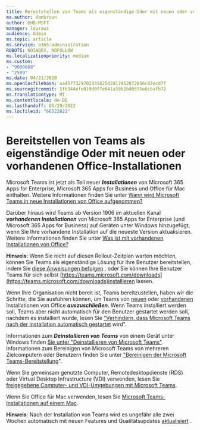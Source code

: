 ```yaml
---
title: Bereitstellen von Teams als eigenständige Oder mit neuen oder vorhandenen Office-Installationen
ms.author: danbrown
author: DHB-MSFT
manager: laurawi
audience: Admin
ms.topic: article
ms.service: o365-administration
ROBOTS: NOINDEX, NOFOLLOW
ms.localizationpriority: medium
ms.custom:
- "9000660"
- "2509"
ms.date: 04/21/2020
ms.openlocfilehash: aa4577329702335825d2d17452072856c87ecd7f
ms.sourcegitcommit: 5fb344efe019d0f7e641a59b2bd0535e6cbafb72
ms.translationtype: MT
ms.contentlocale: de-DE
ms.lasthandoff: 06/29/2022
ms.locfileid: "66522822"
---
```

# <a name="deploying-teams-as-standalone-or-with-new-or-existing-office-installations"></a>Bereitstellen von Teams als eigenständige Oder mit neuen oder vorhandenen Office-Installationen

Microsoft Teams ist jetzt als Teil neuer ***Installationen*** von Microsoft 365 Apps for Enterprise, Microsoft 365 Apps for Business und Office für Mac enthalten. Weitere Informationen finden Sie unter [Wann wird Microsoft Teams in neue Installationen von Office aufgenommen?](https://docs.microsoft.com/deployoffice/teams-install#when-will-microsoft-teams-start-being-included-with-new-installations-of-microsoft-365-apps)

Darüber hinaus wird Teams ab Version 1906 im aktuellen Kanal ***vorhandenen Installationen*** von Microsoft 365 Apps for Enterprise (und Microsoft 365 Apps for Business) auf Geräten unter Windows hinzugefügt, wenn Sie Ihre vorhandene Installation auf die neueste Version aktualisieren. Weitere Informationen finden Sie unter [Was ist mit vorhandenen Installationen von Office?](https://docs.microsoft.com/deployoffice/teams-install#what-about-existing-installations-of-microsoft-365-apps)

**Hinweis**: Wenn Sie nicht auf diesen Rollout-Zeitplan warten möchten, können Sie Teams als eigenständige Lösung für Ihre Benutzer bereitstellen, indem Sie [diese Anweisungen befolgen](https://docs.microsoft.com/MicrosoftTeams/msi-deployment) , oder Sie können Ihre Benutzer Teams für sich selbst [https://teams.microsoft.com/downloads](https://teams.microsoft.com/downloads)installieren lassen.

Wenn Ihre Organisation nicht bereit ist, Teams bereitzustellen, haben wir die Schritte, die Sie ausführen können, um Teams von [neuen](https://docs.microsoft.com/deployoffice/teams-install#how-to-exclude-microsoft-teams-from-new-installations-of-microsoft-365-apps) oder [vorhandenen](https://docs.microsoft.com/deployoffice/teams-install#use-group-policy-to-control-the-installation-of-microsoft-teams) Installationen von Office ***auszuschließen***. Wenn Teams installiert werden soll, Teams aber nicht automatisch für den Benutzer gestartet werden soll, nachdem es installiert wurde, lesen Sie ["Verhindern, dass Microsoft Teams nach der Installation automatisch gestartet](https://docs.microsoft.com/deployoffice/teams-install#use-group-policy-to-prevent-microsoft-teams-from-starting-automatically-after-installation) wird".

Informationen zum ***Deinstallieren von Teams*** von einem Gerät unter Windows finden [Sie unter "Deinstallieren von Microsoft Teams"](https://support.office.com/article/3b159754-3c26-4952-abe7-57d27f5f4c81). Informationen zum Bereinigen von Microsoft Teams von mehreren Zielcomputern oder Benutzern finden Sie unter ["Bereinigen der Microsoft Teams-Bereitstellung](https://docs.microsoft.com/microsoftteams/scripts/powershell-script-teams-deployment-clean-up)".

Wenn Sie gemeinsam genutzte Computer, Remotedesktopdienste (RDS) oder Virtual Desktop Infrastructure (VDI) verwenden, lesen Sie [freigegebene Computer- und VDI-Umgebungen mit Microsoft Teams](https://docs.microsoft.com/deployoffice/teams-install#shared-computer-and-vdi-environments-with-microsoft-teams).

Wenn Sie Office für Mac verwenden, lesen Sie [Microsoft Teams-Installationen auf einem Mac](https://docs.microsoft.com/deployoffice/teams-install#microsoft-teams-installations-on-a-mac).

**Hinweis**: Nach der Installation von Teams wird es ungefähr alle zwei Wochen automatisch mit neuen Features und Qualitätsupdates [aktualisiert](https://docs.microsoft.com/deployoffice/teams-install#feature-and-quality-updates-for-microsoft-teams) . 